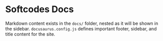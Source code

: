 # Softcodes Docs

Markdown content exists in the `docs/` folder, nested as it will be shown in the sidebar. `docusaurus.config.js` defines important footer, sidebar, and title content for the site.
